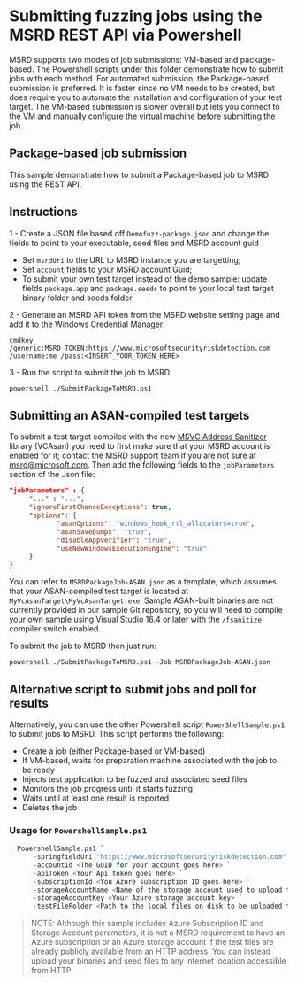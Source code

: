 # Submitting fuzzing jobs using the MSRD REST API via Powershell

MSRD supports two modes of job submissions: VM-based and package-based.
The Powershell scripts under this folder demonstrate how to submit jobs with each method.
For automated submission, the Package-based submission is preferred.
It is faster since no VM needs to be created, but does require you to automate
the installation and configuration of your test target.
The VM-based submission is slower overall but lets you connect to the VM
and manually configure the virtual machine before submitting the job.

## Package-based job submission

This sample demonstrate how to submit a Package-based job to MSRD using the REST API.

## Instructions

1 - Create a JSON file based off `Demofuzz-package.json` and change the fields to point to your executable, seed files and MSRD account guid

- Set `msrdUri` to the URL to MSRD instance you are targetting;
- Set `account` fields to your MSRD account Guid;
- To submit your own test target instead of the demo sample: update fields `package.app` and `package.seeds` to point to your local test target binary folder and seeds folder.

2 - Generate an MSRD API token from the MSRD website setting page
    and add it to the Windows Credential Manager:

```batch
cmdkey /generic:MSRD_TOKEN:https://www.microsoftsecurityriskdetection.com /username:me /pass:<INSERT_YOUR_TOKEN_HERE>
```

3 - Run the script to submit the job to MSRD

```batch
powershell ./SubmitPackageToMSRD.ps1
```

## Submitting an ASAN-compiled test targets

To submit a test target compiled with the new [MSVC Address Sanitizer](https://devblogs.microsoft.com/cppblog/addresssanitizer-asan-for-windows-with-msvc/) library (VCAsan)
you need to first make sure that your MSRD account is enabled for it; contact the MSRD support team if you are not sure at msrd@microsoft.com.
Then add the following fields to the `jobParameters` section of the Json file:

```json
"jobParameters" : {
     "..." : "...",
     "ignoreFirstChanceExceptions": true,
     "options": {
            "asanOptions": "windows_hook_rtl_allocators=true",
            "asanSaveDumps": "true",
            "disableAppVerifier": "true",
            "useNewWindowsExecutionEngine": "true"
     }
}
```

You can refer to `MSRDPackageJob-ASAN.json` as a template, which assumes that your ASAN-compiled
test target is located at `MyVcAsanTarget\MyVcAsanTarget.exe`.
Sample ASAN-built binaries are not currently provided in our sample Git repository, so you
will need to compile your own sample using Visual Studio 16.4 or later with the `/fsanitize` compiler switch enabled.

To submit the job to MSRD then just run:

```batch
powershell ./SubmitPackageToMSRD.ps1 -Job MSRDPackageJob-ASAN.json
```

## Alternative script to submit jobs and poll for results

Alternatively, you can use the other Powershell script `PowerShellSample.ps1` to submit jobs to MSRD.
This script performs the following:

- Create a job (either Package-based or VM-based)
- If VM-based, waits for preparation machine associated with the job to be ready
- Injects test application to be fuzzed and associated seed files
- Monitors the job progress until it starts fuzzing
- Waits until at least one result is reported
- Deletes the job

### Usage for `PowershellSample.ps1`

```powershell
. PowershellSample.ps1 `
      -springfieldUri "https://www.microsoftsecurityriskdetection.com" `
      -accountId <The GUID for your account goes here> `
      -apiToken <Your Api token goes here> `
      -subscriptionId <You Azure subscription ID goes here> `
      -storageAccountName <Name of the storage account used to upload the test driver> `
      -storageAccountKey <Your Azure storage account key> `
      -testFileFolder <Path to the local files on disk to be uploaded to the storage account and eventually the VM> `
```

> NOTE: Although this sample includes Azure Subscription ID and Storage Account parameters,
it is not a MSRD requirement to have an Azure subscription or an Azure storage account
if the test files are already publicly available from an HTTP address.
You can instead upload your binaries and seed files to any internet location accessible from HTTP.
